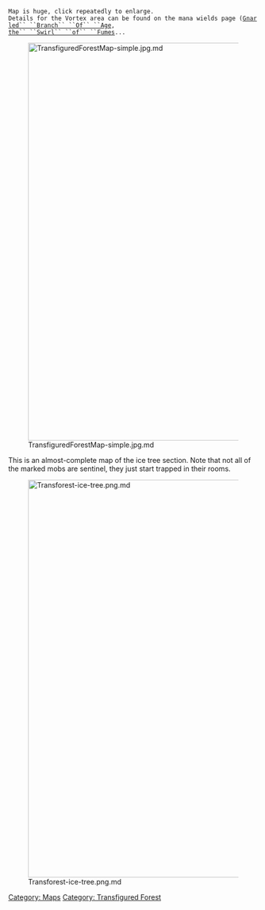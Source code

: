 `Map is huge, click repeatedly to enlarge.`  
`Details for the Vortex area can be found on the mana wields page (`[`Gnarled`` ``Branch`` ``Of`` ``Age`](Gnarled_Branch_Of_Age "wikilink")`,`  
[`the`` ``Swirl`` ``of`` ``Fumes`](Swirl_Of_Fumes.md "wikilink")`...`

<figure>
<img src="TransfiguredForestMap-simple.jpg.md"
title="TransfiguredForestMap-simple.jpg.md" width="800"
alt="TransfiguredForestMap-simple.jpg.md" />
<figcaption
aria-hidden="true">TransfiguredForestMap-simple.jpg.md</figcaption>
</figure>

This is an almost-complete map of the ice tree section. Note that not
all of the marked mobs are sentinel, they just start trapped in their
rooms.

<figure>
<img src="Transforest-ice-tree.png.md"
title="Transforest-ice-tree.png.md" width="800"
alt="Transforest-ice-tree.png.md" />
<figcaption aria-hidden="true">Transforest-ice-tree.png.md</figcaption>
</figure>

[Category: Maps](Category:_Maps "wikilink") [Category: Transfigured
Forest](Category:_Transfigured_Forest "wikilink")
